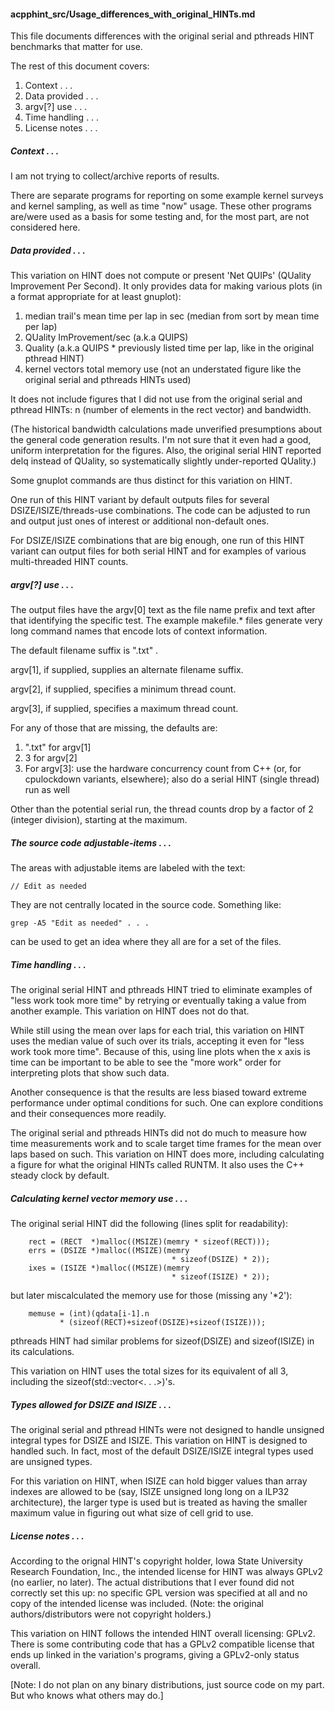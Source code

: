 #### acpphint_src/Usage_differences_with_original_HINTs.md
This file documents differences with the original serial and
pthreads HINT benchmarks that matter for use.

The rest of this document covers:
1.  Context . . .
2.  Data provided . . .
3.  argv[?] use . . .
4.  Time handling . . .
5.  License notes . . .
##### Context . . .
I am not trying to collect/archive reports of results.

There are separate programs for reporting on some example kernel surveys and
kernel sampling, as well as time "now" usage. These other programs are/were used 
as a basis for some testing and, for the most part, are not considered here.

##### Data provided . . .
This variation on HINT does not compute or present 'Net QUIPs' (QUality
Improvement Per Second). It only provides data for making various plots (in a
format appropriate for at least gnuplot):

1.  median trail's mean time per lap in sec 
    (median from sort by mean time per lap)
2.  QUality ImProvement/sec (a.k.a QUIPS)
3.  Quality (a.k.a QUIPS * previously listed time per lap, 
    like in the original pthread HINT)
4.  kernel vectors total memory use
    (not an understated figure like the original
    serial and pthreads HINTs used)

It does not include figures that I did not use from the
original serial and pthread HINTs: n (number of elements in
the rect vector) and bandwidth.

(The historical bandwidth calculations made unverified presumptions about the general code generation results. I'm not sure that it even had a good, uniform interpretation for the figures. Also, the original serial HINT reported delq instead of QUality, so systematically slightly under-reported QUality.)

Some gnuplot commands are thus distinct for this variation
on HINT.

One run of this HINT variant by default outputs files for
several DSIZE/ISIZE/threads-use combinations. The code can
be adjusted to run and output just ones of interest or
additional non-default ones.

For DSIZE/ISIZE combinations that are big enough, one
run of this HINT variant can output files for both
serial HINT and for examples of various multi-threaded
HINT counts.

##### argv[?] use . . .
The output files have the argv[0] text as the file name
prefix and text after that identifying the specific test.
The example makefile.* files generate very long command
names that encode lots of context information.

The default filename suffix is ".txt" .

argv[1], if supplied, supplies an alternate filename suffix.

argv[2], if supplied, specifies a minimum thread count.

argv[3], if supplied, specifies a maximum thread count.

For any of those that are missing, the defaults are:

1.  ".txt" for argv[1]
2.  3 for argv[2]
3.  For argv[3]: use the hardware concurrency count from C++
    (or, for cpulockdown variants, elsewhere); also do a serial
    HINT (single thread) run as well

Other than the potential serial run, the thread counts drop by
a factor of 2 (integer division), starting at the maximum.

##### The source code adjustable-items . . .
The areas with adjustable items are labeled with the text:
```
// Edit as needed
```
They are not centrally located in the source code. Something
like:
```
grep -A5 "Edit as needed" . . .
```
can be used to get an idea where they all are for a set of
the files.

##### Time handling . . .
The original serial HINT and pthreads HINT tried to
eliminate examples of "less work took more time"
by retrying or eventually taking a value from another
example. This variation on HINT does not do that.

While still using the mean over laps for each trial,
this variation on HINT uses the median value of such
over its trials, accepting it even for "less work
took more time". Because of this, using line plots
when the x axis is time can be important to be able
to see the "more work" order for interpreting plots
that show such data.

Another consequence is that the results are less
biased toward extreme performance under optimal
conditions for such. One can explore conditions
and their consequences more readily.

The original serial and pthreads HINTs did not
do much to measure how time measurements work
and to scale target time frames for the mean
over laps based on such. This variation on
HINT does more, including calculating a figure for
what the original HINTs called RUNTM. It also
uses the C++ steady clock by default.

##### Calculating kernel vector memory use . . .
The original serial HINT did the following (lines split
for readability):
```
    rect = (RECT  *)malloc((MSIZE)(memry * sizeof(RECT)));
    errs = (DSIZE *)malloc((MSIZE)(memry
                                    * sizeof(DSIZE) * 2));
    ixes = (ISIZE *)malloc((MSIZE)(memry
                                    * sizeof(ISIZE) * 2));
```
but later miscalculated the memory use for those (missing any
'*2'):
```
    memuse = (int)(qdata[i-1].n
           * (sizeof(RECT)+sizeof(DSIZE)+sizeof(ISIZE)));
```
pthreads HINT had similar problems for sizeof(DSIZE)
and sizeof(ISIZE) in its calculations.

This variation on HINT uses the total sizes for its
equivalent of all 3, including the sizeof(std::vector<. . .>)'s.

##### Types allowed for DSIZE and ISIZE . . .
The original serial and pthread HINTs were not designed
to handle unsigned integral types for DSIZE and ISIZE.
This variation on HINT is designed to handled such. In
fact, most of the default DSIZE/ISIZE integral types used
are unsigned types.

For this variation on HINT, when ISIZE can hold bigger
values than  array indexes are allowed to be (say, ISIZE
unsigned long long on a ILP32 architecture), the larger
type is used but is treated as having the smaller maximum
value in figuring out what size of cell grid to use.

##### License notes . . .
According to the orignal HINT's copyright holder,
Iowa State University Research Foundation, Inc.,
the intended license for HINT was always GPLv2
(no earlier, no later). The actual distributions
that I ever found did not correctly set this up:
no specific GPL version was specified at all and
no copy of the intended license was included.
(Note: the original authors/distributors were not
copyright holders.)

This variation on HINT follows the intended HINT
overall licensing: GPLv2. There is some contributing
code that has a GPLv2 compatible license that ends
up linked in the variation's programs, giving a
GPLv2-only status overall.

[Note: I do not plan on any binary distributions,
just source code on my part. But who knows what
others may do.]

